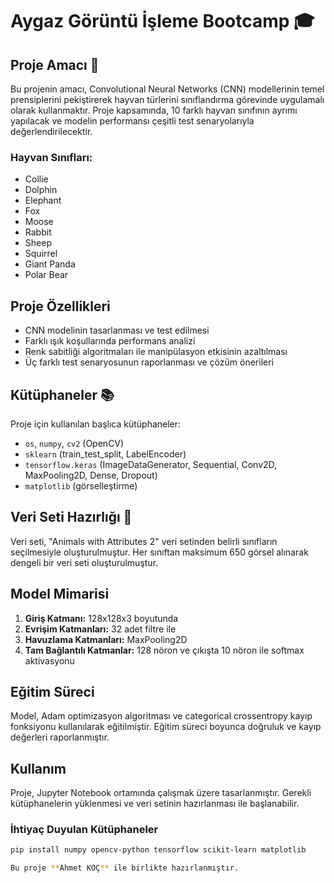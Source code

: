 # Aygaz Görüntü İşleme Bootcamp 🎓

## Proje Amacı 🔎
Bu projenin amacı, Convolutional Neural Networks (CNN) modellerinin temel prensiplerini pekiştirerek hayvan türlerini sınıflandırma görevinde uygulamalı olarak kullanmaktır. Proje kapsamında, 10 farklı hayvan sınıfının ayrımı yapılacak ve modelin performansı çeşitli test senaryolarıyla değerlendirilecektir.

### Hayvan Sınıfları:
- Collie
- Dolphin
- Elephant
- Fox
- Moose
- Rabbit
- Sheep
- Squirrel
- Giant Panda
- Polar Bear

## Proje Özellikleri
- CNN modelinin tasarlanması ve test edilmesi
- Farklı ışık koşullarında performans analizi
- Renk sabitliği algoritmaları ile manipülasyon etkisinin azaltılması
- Üç farklı test senaryosunun raporlanması ve çözüm önerileri

## Kütüphaneler 📚
Proje için kullanılan başlıca kütüphaneler:
- `os`, `numpy`, `cv2` (OpenCV)
- `sklearn` (train_test_split, LabelEncoder)
- `tensorflow.keras` (ImageDataGenerator, Sequential, Conv2D, MaxPooling2D, Dense, Dropout)
- `matplotlib` (görselleştirme)

## Veri Seti Hazırlığı 💎
Veri seti, "Animals with Attributes 2" veri setinden belirli sınıfların seçilmesiyle oluşturulmuştur. Her sınıftan maksimum 650 görsel alınarak dengeli bir veri seti oluşturulmuştur.

## Model Mimarisi
1. **Giriş Katmanı:** 128x128x3 boyutunda
2. **Evrişim Katmanları:** 32 adet filtre ile
3. **Havuzlama Katmanları:** MaxPooling2D
4. **Tam Bağlantılı Katmanlar:** 128 nöron ve çıkışta 10 nöron ile softmax aktivasyonu

## Eğitim Süreci
Model, Adam optimizasyon algoritması ve categorical crossentropy kayıp fonksiyonu kullanılarak eğitilmiştir. Eğitim süreci boyunca doğruluk ve kayıp değerleri raporlanmıştır.

## Kullanım
Proje, Jupyter Notebook ortamında çalışmak üzere tasarlanmıştır. Gerekli kütüphanelerin yüklenmesi ve veri setinin hazırlanması ile başlanabilir.

### İhtiyaç Duyulan Kütüphaneler
```bash
pip install numpy opencv-python tensorflow scikit-learn matplotlib

Bu proje **Ahmet KOÇ** ile birlikte hazırlanmıştır.
